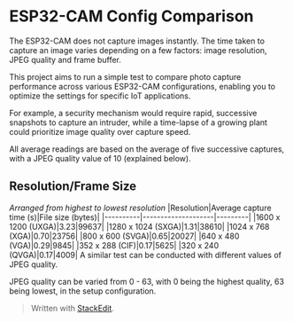 # ESP32-CAM Config Comparison
The ESP32-CAM does not capture images instantly. The time taken to capture an image varies depending on a few factors: image resolution, JPEG quality and frame buffer.

This project aims to run a simple test to compare photo capture performance across various ESP32-CAM configurations, enabling you to optimize the settings for specific IoT applications.

For example, a security mechanism would require rapid, successive snapshots to capture an intruder, while a time-lapse of a growing plant could prioritize image quality over capture speed.

All average readings are based on the average of five successive captures, with a JPEG quality value of 10 (explained below).
## Resolution/Frame Size
*Arranged from highest to lowest resolution*
|Resolution|Average capture time (s)|File size (bytes)|
|----------|--------------------|---------|
|1600 x 1200 (UXGA)|3.23|99637|
|1280 x 1024 (SXGA)|1.31|38610|
|1024 x 768 (XGA)|0.70|23756|
|800 x 600 (SVGA)|0.65|20027|
|640 x 480 (VGA)|0.29|9845|
|352 x 288 (CIF)|0.17|5625|
|320 x 240 (QVGA)|0.17|4009|
A similar test can be conducted with different values of JPEG quality.

JPEG quality can be varied from 0 - 63, with 0 being the highest quality, 63 being lowest, in the setup configuration.

> Written with [StackEdit](https://stackedit.io/).
